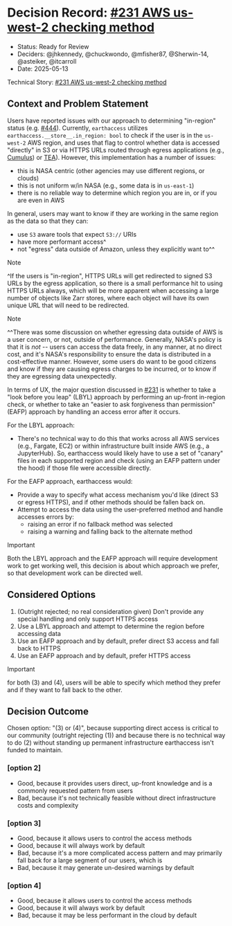 # Decision Record: [#231 AWS us-west-2 checking method](https://github.com/nsidc/earthaccess/issues/231)

- Status: Ready for Review  <!-- optional -->
- Deciders: @jhkennedy, @chuckwondo, @mfisher87, @Sherwin-14, @asteiker, @itcarroll
- Date: 2025-05-13
<!-- - Tags: [space and/or comma separated list of tags] optional -->

Technical Story: [#231 AWS us-west-2 checking method](https://github.com/nsidc/earthaccess/issues/231)

## Context and Problem Statement

Users have reported issues with our approach to determining "in-region" status (e.g. [#444](https://github.com/nsidc/earthaccess/issues/444)). Currently, `earthaccess` utilizes `earthaccess.__store__.in_region: bool` to check if the user is in the `us-west-2` AWS region, and uses that flag to control whether data is accessed "directly" in S3 or via HTTPS URLs routed through egress applications (e.g., [Cumulus](https://github.com/nasa/cumulus)) or [TEA](https://github.com/asfadmin/thin-egress-app)). However, this implementation has a number of issues:
- this is NASA centric (other agencies may use different regions, or clouds)
- this is not uniform w/in NASA (e.g., some data is in `us-east-1`)
- there is no reliable way to determine which region you are in, or if you are even in AWS

In general, users may want to know if they are working in the same region as the data so that they can:
- use `S3` aware tools that expect `S3://` URIs
- have more performant access^
- not "egress" data outside of Amazon, unless they explicitly want to^^

> [!NOTE]
> ^If the users is "in-region", HTTPS URLs will get redirected to signed S3 URLs by the egress application, so there is a small performance hit to using HTTPS URLs always, which will be more apparent when accessing a large number of objects like Zarr stores, where each object will have its own unique URL that will need to be redirected.

> [!NOTE]
> ^^There was some discussion on whether egressing data outside of AWS is a user concern, or not, outside of performance. Generally, NASA's policy is that it is *not* -- users can access the data freely, in any manner, at no direct cost, and it's NASA's responsibility to ensure the data is distributed in a cost-effective manner. However, some users do want to be good citizens and know if they are causing egress charges to be incurred, or to know if they are egressing data unexpectedly.

In terms of UX, the major question discussed in [#231](https://github.com/nsidc/earthaccess/issues/231) is whether to take a "look before you leap" (LBYL) approach by performing an up-front in-region check, or whether to take an "easier to ask forgiveness than permission" (EAFP) approach by handling an access error after it occurs.

For the LBYL approach:
- There's no technical way to do this that works across all AWS services (e.g., Fargate, EC2) or within infrastructure built inside AWS (e.g., a JupyterHub). So, earthaccess would likely have to use a set of "canary" files in each supported region and check (using an EAFP pattern under the hood) if those file were accessible directly.

For the EAFP approach, earthaccess would:
- Provide a way to specify what access mechanism you'd like (direct S3 or egress HTTPS), and if other methods should be fallen back on.
- Attempt to access the data using the user-preferred method and handle accesses errors by:
  - raising an error if no fallback method was selected
  - raising a warning and falling back to the alternate method


> [!IMPORTANT]
> Both the LBYL approach and the EAFP approach will require development work to get working well, this decision is about which approach we prefer, so that development work can be directed well.


## Considered Options

1. (Outright rejected; no real consideration given) Don't provide any special handling and only support HTTPS access
2. Use a LBYL approach and attempt to determine the region before accessing data
3. Use an EAFP approach and by default, prefer direct S3 access and fall back to HTTPS
4. Use an EAFP approach and by default, prefer HTTPS access


> [!IMPORTANT]
> for both (3) and (4), users will be able to specify which method they prefer and if they want to fall back to the other.

## Decision Outcome

Chosen option: "(3) or (4)", because supporting direct access is critical to our community (outright rejecting (1)) and because there is no technical way to do (2) without standing up permanent infrastructure earthaccess isn't funded to maintain.


### [option 2]

- Good, because it provides users direct, up-front knowledge and is a commonly requested pattern from users
- Bad, because it's not technically feasible without direct infrastructure costs and complexity

### [option 3]

- Good, because it allows users to control the access methods
- Good, because it will always work by default
- Bad, because it's a more complicated access pattern and may primarily fall back for a large segment of our users, which is
- Bad, because it may generate un-desired warnings by default

### [option 4]

- Good, because it allows users to control the access methods
- Good, because it will always work by default
- Bad, because it may be less performant in the cloud by default
